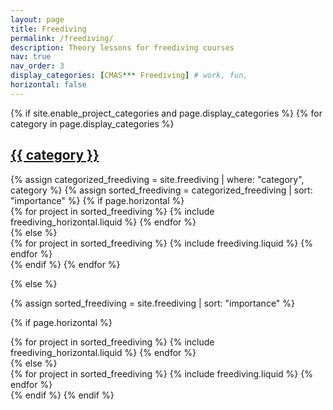 ```yaml
---
layout: page
title: Freediving
permalink: /freediving/
description: Theory lessons for freediving courses
nav: true
nav_order: 3
display_categories: [CMAS*** Freediving] # work, fun, 
horizontal: false
---
```


<!-- pages/freediving.md -->
<div class="freediving">
{% if site.enable_project_categories and page.display_categories %}
  <!-- Display categorized freediving -->
  {% for category in page.display_categories %}
  <a id="{{ category }}" href=".#{{ category }}">
    <h2 class="category">{{ category }}</h2>
  </a>
  {% assign categorized_freediving = site.freediving | where: "category", category %}
  {% assign sorted_freediving = categorized_freediving | sort: "importance" %}
  <!-- Generate cards for each freediving -->
  {% if page.horizontal %}
  <div class="container">
    <div class="row row-cols-1 row-cols-md-2">
    {% for project in sorted_freediving %}
      {% include freediving_horizontal.liquid %}
    {% endfor %}
    </div>
  </div>
  {% else %}
  <div class="row row-cols-1 row-cols-md-3">
    {% for project in sorted_freediving %}
      {% include freediving.liquid %}
    {% endfor %}
  </div>
  {% endif %}
  {% endfor %}

{% else %}

<!-- Display freediving without categories -->

{% assign sorted_freediving = site.freediving | sort: "importance" %}

  <!-- Generate cards for each project -->

{% if page.horizontal %}

  <div class="container">
    <div class="row row-cols-1 row-cols-md-2">
    {% for project in sorted_freediving %}
      {% include freediving_horizontal.liquid %}
    {% endfor %}
    </div>
  </div>
  {% else %}
  <div class="row row-cols-1 row-cols-md-3">
    {% for project in sorted_freediving %}
      {% include freediving.liquid %}
    {% endfor %}
  </div>
  {% endif %}
{% endif %}
</div>
